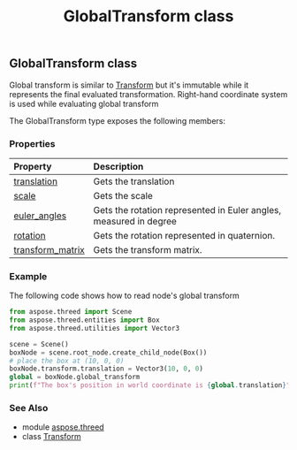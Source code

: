 ﻿---
title: GlobalTransform class
second_title: Aspose.3D for Python via .NET API References
description: 
type: docs
weight: 90
url: /python-net/aspose.threed/globaltransform/
is_root: false
---

## GlobalTransform class

Global transform is similar to [Transform](/3d/python-net/aspose.threed/transform) but it's immutable while it represents the final evaluated transformation.
Right-hand coordinate system is used while evaluating global transform



The GlobalTransform type exposes the following members:

### Properties
| Property | Description |
| :- | :- |
| [translation](/3d/python-net/aspose.threed/globaltransform/translation) | Gets the translation |
| [scale](/3d/python-net/aspose.threed/globaltransform/scale) | Gets the scale |
| [euler_angles](/3d/python-net/aspose.threed/globaltransform/euler_angles) | Gets the rotation represented in Euler angles, measured in degree |
| [rotation](/3d/python-net/aspose.threed/globaltransform/rotation) | Gets the rotation represented in quaternion. |
| [transform_matrix](/3d/python-net/aspose.threed/globaltransform/transform_matrix) | Gets the transform matrix. |



### Example 


The following code shows how to read node's global transform

```python
from aspose.threed import Scene
from aspose.threed.entities import Box
from aspose.threed.utilities import Vector3

scene = Scene()
boxNode = scene.root_node.create_child_node(Box())
# place the box at (10, 0, 0)
boxNode.transform.translation = Vector3(10, 0, 0)
global = boxNode.global_transform
print(f"The box's position in world coordinate is {global.translation}")

```

### See Also
* module [aspose.threed](..)
* class [Transform](/3d/python-net/aspose.threed/transform)
